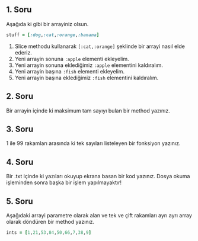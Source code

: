 ## 1. Soru

Aşağıda ki gibi bir arrayiniz olsun.

```ruby
stuff = [:dog,:cat,:orange,:banana]
```

1. Slice methodu kullanarak  `[:cat,:orange]` şeklinde bir arrayi nasıl elde ederiz.
2. Yeni arrayin sonuna `:apple` elementi ekleyelim.
3. Yeni arrayin sonuna eklediğimiz `:apple` elementini kaldıralım.
4. Yeni arrayin başına `:fish` elementi ekleyelim.
5. Yeni arrayin başına eklediğimiz `:fish` elementini kaldıralım.

## 2. Soru

Bir arrayin içinde ki maksimum tam sayıyı bulan bir method yazınız.

## 3. Soru

1 ile 99 rakamları arasında ki tek sayıları listeleyen bir fonksiyon yazınız.

## 4. Soru

Bir .txt içinde ki yazıları okuyup ekrana basan bir kod yazınız. Dosya okuma işleminden sonra başka bir işlem yapılmayaktır!

## 5. Soru

Aşağıdaki arrayi parametre olarak alan ve tek ve çift rakamları ayrı ayrı array olarak döndüren bir method yazınız.

```ruby
ints = [1,21,53,84,50,66,7,38,9]
```
